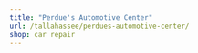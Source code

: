 ```yaml
---
title: "Perdue's Automotive Center"
url: /tallahassee/perdues-automotive-center/
shop: car repair
---
```

